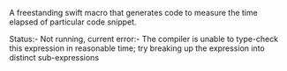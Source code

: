 A freestanding swift macro that generates code to measure the time elapsed of particular code snippet. 

Status:- Not running, current error:- The compiler is unable to type-check this expression in reasonable time; try breaking up the expression into distinct sub-expressions

